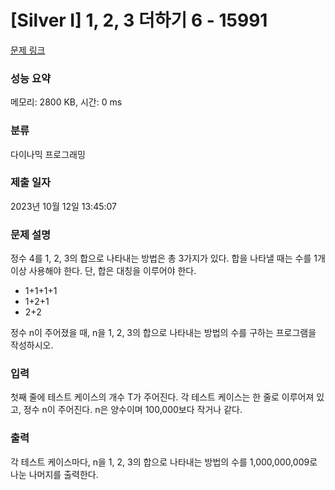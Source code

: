 # [Silver I] 1, 2, 3 더하기 6 - 15991 

[문제 링크](https://www.acmicpc.net/problem/15991) 

### 성능 요약

메모리: 2800 KB, 시간: 0 ms

### 분류

다이나믹 프로그래밍

### 제출 일자

2023년 10월 12일 13:45:07

### 문제 설명

<p>정수 4를 1, 2, 3의 합으로 나타내는 방법은 총 3가지가 있다. 합을 나타낼 때는 수를 1개 이상 사용해야 한다. 단, 합은 대칭을 이루어야 한다.</p>

<ul>
	<li>1+1+1+1</li>
	<li>1+2+1</li>
	<li>2+2</li>
</ul>

<p>정수 n이 주어졌을 때, n을 1, 2, 3의 합으로 나타내는 방법의 수를 구하는 프로그램을 작성하시오.</p>

### 입력 

 <p>첫째 줄에 테스트 케이스의 개수 T가 주어진다. 각 테스트 케이스는 한 줄로 이루어져 있고, 정수 n이 주어진다. n은 양수이며 100,000보다 작거나 같다.</p>

### 출력 

 <p>각 테스트 케이스마다, n을 1, 2, 3의 합으로 나타내는 방법의 수를 1,000,000,009로 나눈 나머지를 출력한다.</p>

